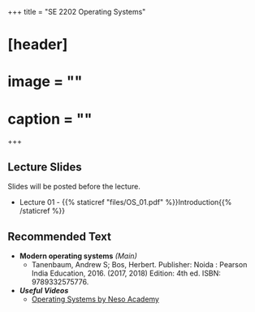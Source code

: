 +++
title = "SE 2202 Operating Systems"

# [header]
# image = ""
# caption = ""
+++

<!--
## Announcements
- 2018-12-03 - Students who have not completed their mid semester quiz are urged to contact the lecturer immediately.

## Course Information
The lecture and office hours are shown below:

- Lecture Times: Mon 8-10
- Location: Comp Lab 1
- Office Hours: Mon 10-12

## Continuous Feedback
You can provide continuous feedback on lectures, subject matters and performance of the lecturer anonymously through this [Online Feedback Form](https://goo.gl/forms/QSDOHAaW6EHSk1bZ2).
-->
 
## Lecture Slides
Slides will be posted before the lecture.

- Lecture 01 - {{% staticref "files/OS_01.pdf" %}}Introduction{{% /staticref %}}

## Recommended Text

- **Modern operating systems** *(Main)*
   - Tanenbaum, Andrew S; Bos, Herbert. Publisher: Noida : Pearson India Education, 2016. (2017, 2018) Edition: 4th ed. ISBN: 9789332575776.
- ***Useful Videos***
   - [Operating Systems by Neso Academy](https://www.youtube.com/playlist?list=PLBlnK6fEyqRiVhbXDGLXDk_OQAeuVcp2O)


